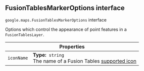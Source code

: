 <h2 id="FusionTablesMarkerOptions"> FusionTablesMarkerOptions interface </h2><p>
<code><span itemprop="path">google.maps</span>.<span itemprop="name">FusionTablesMarkerOptions</span></code>
interface
</p><p>Options which control the appearance of point features in a <code>FusionTablesLayer</code>.</p><div class="devsite-table-wrapper"><table class="properties responsive" summary="interface FusionTablesMarkerOptions - Properties">
<thead>
<tr><th colspan="2">Properties</th>
</tr></thead>
<tbody>
<tr id="FusionTablesMarkerOptions.iconName">
<td><code><span>iconName</span></code></td>
<td><div><strong>Type:</strong>&nbsp; <code>string</code></div>
<div class="desc">The name of a Fusion Tables <a href="http://www.google.com/fusiontables/DataSource?dsrcid=308519"> supported icon</a></div></td>
</tr>
</tbody>
</table></div>